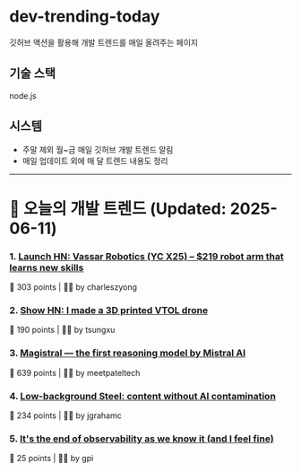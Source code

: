 # dev-trending-today
깃허브 액션을 활용해 개발 트렌드를 매일 올려주는 페이지

## 기술 스택
node.js
## 시스템
- 주말 제외 월~금 매일 깃허브 개발 트렌드 알림
- 매일 업데이트 외에 매 달 트렌드 내용도 정리
---

# 📰 오늘의 개발 트렌드 (Updated: 2025-06-11)

### 1. [Launch HN: Vassar Robotics (YC X25) – $219 robot arm that learns new skills](https://news.ycombinator.com/item?id=44240302)
💬 303 points | 🧑‍💻 by charleszyong

### 2. [Show HN: I made a 3D printed VTOL drone](https://www.tsungxu.com/p/i-made-a-3d-printed-vtol-that-can)
💬 190 points | 🧑‍💻 by tsungxu

### 3. [Magistral — the first reasoning model by Mistral AI](https://mistral.ai/news/magistral)
💬 639 points | 🧑‍💻 by meetpateltech

### 4. [Low-background Steel: content without AI contamination](https://blog.jgc.org/2025/06/low-background-steel-content-without-ai.html)
💬 234 points | 🧑‍💻 by jgrahamc

### 5. [It's the end of observability as we know it (and I feel fine)](https://www.honeycomb.io/blog/its-the-end-of-observability-as-we-know-it-and-i-feel-fine)
💬 25 points | 🧑‍💻 by gpi

